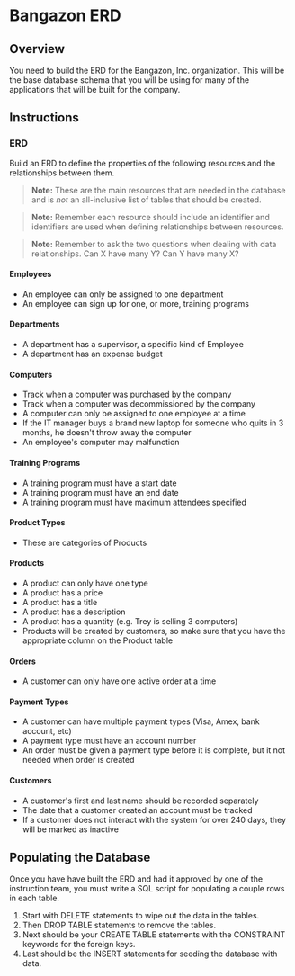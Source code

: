 # Bangazon ERD

## Overview

You need to build the ERD for the Bangazon, Inc. organization. This will be the base database schema that you will be using for many of the applications that will be built for the company.

## Instructions

### ERD

Build an ERD to define the properties of the following resources and the relationships between them.

> **Note:** These are the main resources that are needed in the database and is *not* an all-inclusive list of tables that should be created.

> **Note:** Remember each resource should include an identifier and identifiers are used when defining relationships between resources.

> **Note:** Remember to ask the two questions when dealing with data relationships. Can X have many Y? Can Y have many X?

#### Employees
* An employee can only be assigned to one department
* An employee can sign up for one, or more, training programs

#### Departments
* A department has a supervisor, a specific kind of Employee
* A department has an expense budget

#### Computers
* Track when a computer was purchased by the company
* Track when a computer was decommissioned by the company
* A computer can only be assigned to one employee at a time
* If the IT manager buys a brand new laptop for someone who quits in 3 months, he doesn't throw away the computer
* An employee's computer may malfunction

#### Training Programs
* A training program must have a start date
* A training program must have an end date
* A training program must have maximum attendees specified

#### Product Types
* These are categories of Products

#### Products
* A product can only have one type
* A product has a price
* A product has a title
* A product has a description
* A product has a quantity (e.g. Trey is selling 3 computers)
* Products will be created by customers, so make sure that you have the appropriate column on the Product table

#### Orders
* A customer can only have one active order at a time

#### Payment Types
* A customer can have multiple payment types (Visa, Amex, bank account, etc)
* A payment type must have an account number
* An order must be given a payment type before it is complete, but it not needed when order is created

#### Customers
* A customer's first and last name should be recorded separately
* The date that a customer created an account must be tracked
* If a customer does not interact with the system for over 240 days, they will be marked as inactive


## Populating the Database

Once you have have built the ERD and had it approved by one of the instruction team, you must write a SQL script for populating a couple rows in each table.

1. Start with DELETE statements to wipe out the data in the tables.
1. Then DROP TABLE statements to remove the tables.
1. Next should be your CREATE TABLE statements with the CONSTRAINT keywords for the foreign keys.
1. Last should be the INSERT statements for seeding the database with data.
